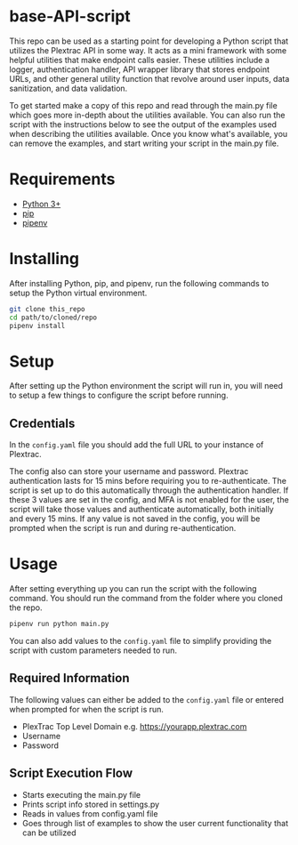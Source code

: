 # base-API-script
This repo can be used as a starting point for developing a Python script that utilizes the Plextrac API in some way. It acts as a mini framework with some helpful utilities that make endpoint calls easier. These utilities include a logger, authentication handler, API wrapper library that stores endpoint URLs, and other general utility function that revolve around user inputs, data sanitization, and data validation.

To get started make a copy of this repo and read through the main.py file which goes more in-depth about the utilities available. You can also run the script with the instructions below to see the output of the examples used when describing the utilities available. Once you know what's available, you can remove the examples, and start writing your script in the main.py file.

# Requirements
- [Python 3+](https://www.python.org/downloads/)
- [pip](https://pip.pypa.io/en/stable/installation/)
- [pipenv](https://pipenv.pypa.io/en/latest/)

# Installing
After installing Python, pip, and pipenv, run the following commands to setup the Python virtual environment.
```bash
git clone this_repo
cd path/to/cloned/repo
pipenv install
```

# Setup
After setting up the Python environment the script will run in, you will need to setup a few things to configure the script before running.

## Credentials
In the `config.yaml` file you should add the full URL to your instance of Plextrac.

The config also can store your username and password. Plextrac authentication lasts for 15 mins before requiring you to re-authenticate. The script is set up to do this automatically through the authentication handler. If these 3 values are set in the config, and MFA is not enabled for the user, the script will take those values and authenticate automatically, both initially and every 15 mins. If any value is not saved in the config, you will be prompted when the script is run and during re-authentication.

# Usage
After setting everything up you can run the script with the following command. You should run the command from the folder where you cloned the repo.
```bash
pipenv run python main.py
```
You can also add values to the `config.yaml` file to simplify providing the script with custom parameters needed to run.

## Required Information
The following values can either be added to the `config.yaml` file or entered when prompted for when the script is run.
- PlexTrac Top Level Domain e.g. https://yourapp.plextrac.com
- Username
- Password

## Script Execution Flow
- Starts executing the main.py file
- Prints script info stored in settings.py
- Reads in values from config.yaml file
- Goes through list of examples to show the user current functionality that can be utilized

